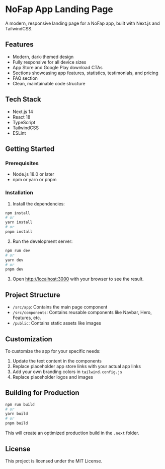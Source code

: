# NoFap App Landing Page

A modern, responsive landing page for a NoFap app, built with Next.js and TailwindCSS.

## Features

- Modern, dark-themed design
- Fully responsive for all device sizes
- App Store and Google Play download CTAs
- Sections showcasing app features, statistics, testimonials, and pricing
- FAQ section
- Clean, maintainable code structure

## Tech Stack

- Next.js 14
- React 18
- TypeScript
- TailwindCSS
- ESLint

## Getting Started

### Prerequisites

- Node.js 18.0 or later
- npm or yarn or pnpm

### Installation

1. Install the dependencies:

```bash
npm install
# or
yarn install
# or
pnpm install
```

2. Run the development server:

```bash
npm run dev
# or
yarn dev
# or
pnpm dev
```

3. Open [http://localhost:3000](http://localhost:3000) with your browser to see the result.

## Project Structure

- `/src/app`: Contains the main page component
- `/src/components`: Contains reusable components like Navbar, Hero, Features, etc.
- `/public`: Contains static assets like images

## Customization

To customize the app for your specific needs:

1. Update the text content in the components
2. Replace placeholder app store links with your actual app links
3. Add your own branding colors in `tailwind.config.js`
4. Replace placeholder logos and images

## Building for Production

```bash
npm run build
# or
yarn build
# or
pnpm build
```

This will create an optimized production build in the `.next` folder.

## License

This project is licensed under the MIT License. 
